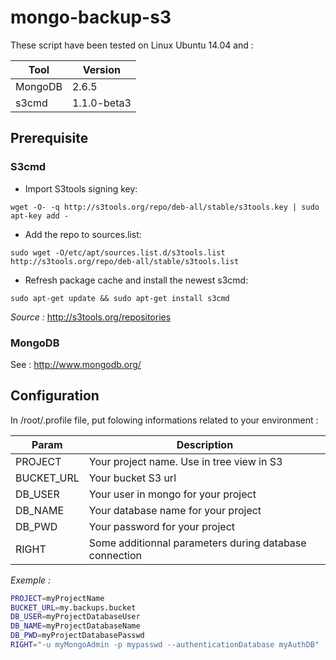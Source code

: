 # mongo-backup-s3

These script have been tested on Linux Ubuntu 14.04 and : 

| Tool          | Version       |
|---------------|---------------|
| MongoDB       | 2.6.5         |
| s3cmd         | 1.1.0-beta3   |

## Prerequisite
### S3cmd

* Import S3tools signing key: 
```
wget -O- -q http://s3tools.org/repo/deb-all/stable/s3tools.key | sudo apt-key add -
```  
* Add the repo to sources.list: 
```
sudo wget -O/etc/apt/sources.list.d/s3tools.list http://s3tools.org/repo/deb-all/stable/s3tools.list
```
* Refresh package cache and install the newest s3cmd: 
```
sudo apt-get update && sudo apt-get install s3cmd
```
*Source :* http://s3tools.org/repositories

### MongoDB

See : http://www.mongodb.org/

## Configuration

In /root/.profile file, put folowing informations related to your environment :

| Param         | Description                                             |
|---------------|---------------------------------------------------------|
| PROJECT       | Your project name. Use in tree view in S3               |
| BUCKET_URL    | Your bucket S3 url                                      |
| DB_USER       | Your user in mongo for your project                     |
| DB_NAME       | Your database name for your project                     |
| DB_PWD        | Your password  for your project                         |
| RIGHT         | Some additionnal parameters during database connection  |

*Exemple :*
```bash
PROJECT=myProjectName
BUCKET_URL=my.backups.bucket
DB_USER=myProjectDatabaseUser
DB_NAME=myProjectDatabaseName
DB_PWD=myProjectDatabasePasswd
RIGHT="-u myMongoAdmin -p mypasswd --authenticationDatabase myAuthDB"
```

